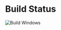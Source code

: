 Build Status
==========================
![Build Windows](https://github.com/SoylentGraham/PopH264/workflows/Build%20Windows/badge.svg)

